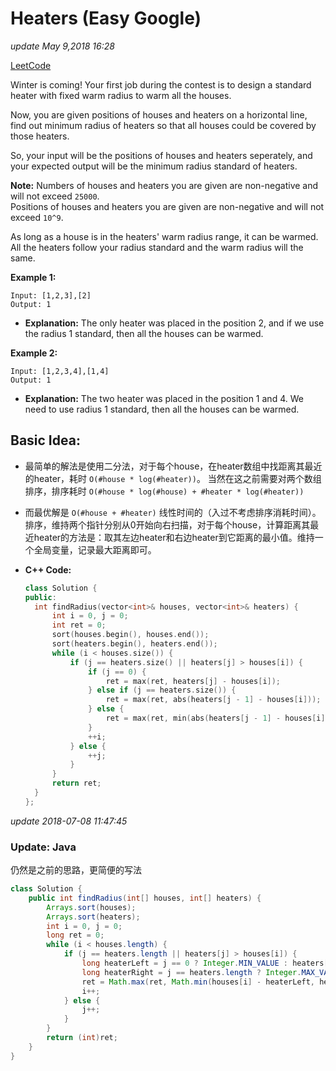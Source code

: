 # Heaters \(Easy Google\)

_update May 9,2018 16:28_

[LeetCode](https://leetcode.com/problems/heaters/description/)

Winter is coming! Your first job during the contest is to design a standard heater with fixed warm radius to warm all the houses.

Now, you are given positions of houses and heaters on a horizontal line, find out minimum radius of heaters so that all houses could be covered by those heaters.

So, your input will be the positions of houses and heaters seperately, and your expected output will be the minimum radius standard of heaters.

**Note:** Numbers of houses and heaters you are given are non-negative and will not exceed `25000`.  
Positions of houses and heaters you are given are non-negative and will not exceed `10^9`.

As long as a house is in the heaters' warm radius range, it can be warmed. All the heaters follow your radius standard and the warm radius will the same.

**Example 1:**

```text
Input: [1,2,3],[2]
Output: 1
```

* **Explanation:** The only heater was placed in the position 2, and if we use the radius 1 standard, then all the houses can be warmed.  

**Example 2:**

```text
Input: [1,2,3,4],[1,4]
Output: 1
```

* **Explanation:** The two heater was placed in the position 1 and 4. We need to use radius 1 standard, then all the houses can be warmed.

## Basic Idea:

* 最简单的解法是使用二分法，对于每个house，在heater数组中找距离其最近的heater，耗时 `O(#house * log(#heater))`。 当然在这之前需要对两个数组排序，排序耗时 `O(#house * log(#house) + #heater * log(#heater))`  
* 而最优解是 `O(#house + #heater)` 线性时间的（入过不考虑排序消耗时间）。排序，维持两个指针分别从0开始向右扫描，对于每个house，计算距离其最近heater的方法是：取其左边heater和右边heater到它距离的最小值。维持一个全局变量，记录最大距离即可。
* **C++ Code:**

  ```cpp
  class Solution {
  public:
    int findRadius(vector<int>& houses, vector<int>& heaters) {
        int i = 0, j = 0;
        int ret = 0;
        sort(houses.begin(), houses.end());
        sort(heaters.begin(), heaters.end());
        while (i < houses.size()) {
            if (j == heaters.size() || heaters[j] > houses[i]) {
                if (j == 0) {
                    ret = max(ret, heaters[j] - houses[i]);
                } else if (j == heaters.size()) {
                    ret = max(ret, abs(heaters[j - 1] - houses[i]));
                } else {
                    ret = max(ret, min(abs(heaters[j - 1] - houses[i]), heaters[j] - houses[i]));
                }
                ++i;
            } else {
                ++j;
            }
        }
        return ret;
    }
  };
  ```

_update 2018-07-08 11:47:45_

### Update: Java

仍然是之前的思路，更简便的写法

```java
class Solution {
    public int findRadius(int[] houses, int[] heaters) {
        Arrays.sort(houses);   
        Arrays.sort(heaters);
        int i = 0, j = 0;
        long ret = 0;
        while (i < houses.length) {
            if (j == heaters.length || heaters[j] > houses[i]) {
                long heaterLeft = j == 0 ? Integer.MIN_VALUE : heaters[j - 1];
                long heaterRight = j == heaters.length ? Integer.MAX_VALUE : heaters[j];
                ret = Math.max(ret, Math.min(houses[i] - heaterLeft, heaterRight - houses[i]));
                i++;
            } else {
                j++;
            }
        }
        return (int)ret;
    }
}
```

